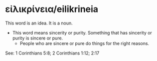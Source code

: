 # εἰλικρίνεια/eilikrineia
This word is an idea. It is a noun.
* This word means sincerity or purity. Something that has sincerity or purity is sincere or pure.
    * People who are sincere or pure do things for the right reasons. 

See: 1 Corinthians 5:8; 2 Corinthians 1:12; 2:17
